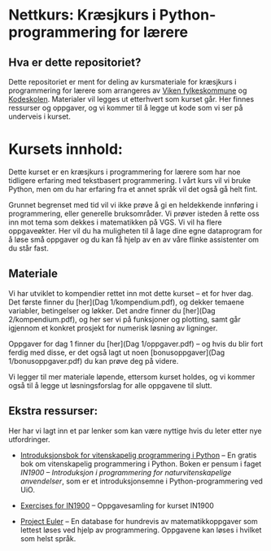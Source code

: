 # Nettkurs: Kræsjkurs i Python-programmering for lærere

## Hva er dette repositoriet?
Dette repositoriet er ment for deling av kursmateriale for kræsjkurs i programmering for lærere som arrangeres av [Viken fylkeskommune](https://viken.no/) og [Kodeskolen](https://simulakodeskolen.no/). Materialer vil legges ut etterhvert som kurset går. Her finnes ressurser og oppgaver, og vi kommer til å legge ut kode som vi ser på underveis i kurset.


# Kursets innhold:
Dette kurset er en kræsjkurs i programmering for lærere som har noe tidligere erfaring med tekstbasert programmering. I vårt kurs vil vi bruke Python, men om du har erfaring fra et annet språk vil det også gå helt fint.

Grunnet begrenset med tid vil vi ikke prøve å gi en heldekkende innføring i programmering, eller generelle bruksområder. Vi prøver isteden å rette oss inn mot tema som dekkes i matematikken på VGS. Vi vil ha flere oppgaveøkter. Her vil du ha muligheten til å lage dine egne dataprogram for å løse små oppgaver og du kan få hjelp av en av våre flinke assistenter om du står fast.

## Materiale
Vi har utviklet to kompendier rettet inn mot dette kurset – et for hver dag. Det første finner du [her](Dag 1/kompendium.pdf), og dekker temaene variabler, betingelser og løkker. Det andre finner du [her](Dag 2/kompendium.pdf), og her ser vi på funksjoner og plotting, samt går igjennom et konkret prosjekt for numerisk løsning av ligninger.

Oppgaver for dag 1 finner du [her](Dag 1/oppgaver.pdf) – og hvis du blir fort ferdig med disse, er det også lagt ut noen [bonusoppgaver](Dag 1/bonusoppgaver.pdf) du kan prøve deg på videre.

Vi legger til mer materiale løpende, ettersom kurset holdes, og vi kommer også til å legge ut løsningsforslag for alle oppgavene til slutt.

## Ekstra ressurser:
Her har vi lagt inn et par lenker som kan være nyttige hvis du leter etter nye utfordringer.

* [Introduksjonsbok for vitenskapelig programmering i Python](https://link.springer.com/book/10.1007/978-3-030-50356-7) –
En gratis bok om vitenskapelig programmering i Python. Boken er pensum i faget *IN1900 – Introduksjon i programmering for naturvitenskapelige anvendelser*, som er et introduksjonsemne i Python-programmering ved UiO.

* [Exercises for IN1900](https://www.uio.no/studier/emner/matnat/ifi/IN1900/h20/oppgaver/oppgaveheftein1900.pdf) – Oppgavesamling for kurset IN1900

* [Project Euler](https://projecteuler.net/) – En database for hundrevis av matematikkoppgaver som lettest løses ved hjelp av programmering. Oppgavene kan løses i hvilket som helst språk.
